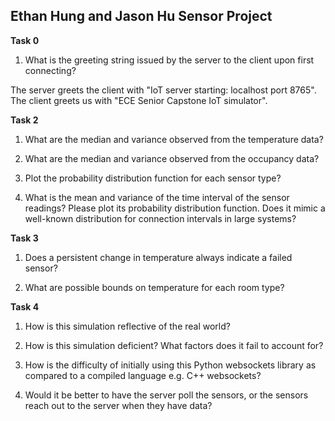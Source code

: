 ## Ethan Hung and Jason Hu Sensor Project 

**Task 0**
1. What is the greeting string issued by the server to the client upon first connecting?

The server greets the client with "IoT server starting:  localhost port 8765". The client greets us with "ECE Senior Capstone IoT simulator".

**Task 2**
1. What are the median and variance observed from the temperature data?

2. What are the median and variance observed from the occupancy data?

3. Plot the probability distribution function for each sensor type?

4. What is the mean and variance of the time interval of the sensor readings? Please plot its probability distribution function. Does it mimic a well-known distribution for connection intervals in large systems?

**Task 3**
1. Does a persistent change in temperature always indicate a failed sensor?

2. What are possible bounds on temperature for each room type?

**Task 4**
1. How is this simulation reflective of the real world?

2. How is this simulation deficient? What factors does it fail to account for?

3. How is the difficulty of initially using this Python websockets library as compared to a compiled language e.g. C++ websockets?

4. Would it be better to have the server poll the sensors, or the sensors reach out to the server when they have data?
